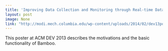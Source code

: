 ```yaml
---
title: 'Improving Data Collection and Monitoring through Real-time Data Analysis'
layout: post
image: None
link: "http://modi.mech.columbia.edu/wp-content/uploads/2014/02/dev13posters-final25.pdf"
---
```


 This poster at ACM DEV 2013 describes the motivations and the basic functionality of Bamboo.
